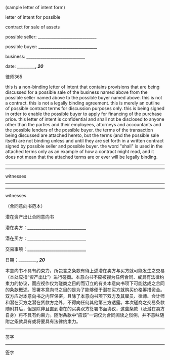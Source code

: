 
 (sample letter of intent form)



letter of intent for possible


contract for sale of assets


possible seller: _____________________________


possible buyer: _____________________________


business: _____________________________


date: ______________, 20_____






 
律师365






this is a non-binding letter of intent that contains provisions that are being discussed for a possible sale of the business named above from the possible seller named above to the possible buyer named above. this is not a contract. this is not a legally binding agreement. this is merely an outline of possible contract terms for discussion purposes only. this is being signed in order to enable the possible buyer to apply for financing of the purchase price. this letter of intent is confidential and shall not be disclosed to anyone other than the parties and their employees, attorneys and accountants and the possible lenders of the possible buyer. the terms of the transaction being discussed are attached hereto, but the terms (and the possible sale itself) are not binding unless and until they are set forth in a written contract signed by possible seller and possible buyer. the word "shall" is used in the attached terms only as an example of how a contract might read, and it does not mean that the attached terms are or ever will be legally binding.





____________________________ ________________________





____________________________





witnesses





____________________________ ________________________





____________________________





witnesses























（合同意向书范本）











潜在资产出让合同意向书

















潜在卖方：_____________________________











潜在买方：_____________________________











交易事项：_____________________________











日期：______________, 20_____

















本意向书不具有约束力，所包含之条款有待上述潜在卖方与买方就可能发生之交易（本处应指“资产出让”）进行磋商。本意向书不应被视为任何合同、或具有法律约束力的协议，而应视作仅为磋商之目的而订立的有关本意向书项下可能达成之合同的条款概述。签署本意向书之目的是为了能够便于潜在买方就购买价格筹措资金。双方应对本意向书之内容保密，且除了本意向书项下双方及其雇员、律师、会计师和潜在买方之潜在贷款方之外，不得向任何其他第三方透露。本次磋商之交易条款随附其后，但是除非且直到潜在的买卖双方签署书面协议，这些条款（及潜在卖方自身）将不具有约束力。随附条款中“应该”一词仅为合同阅读之惯例，并不意味随附之条款具有或将要具有法律约束力。























____________________________











签字























____________________________











签字

 


 

 
 
 
 
 
  


  
 

  


  


  
 
 
 
 


